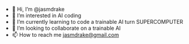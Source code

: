 - 👋 Hi, I’m @jasmdrake
- 👀 I’m interested in AI coding
- 🌱 I’m currently learning to code a trainable AI turn SUPERCOMPUTER
- 💞️ I’m looking to collaborate on a trainable AI
- 📫 How to reach me jasmdrake@gmail.com

<!---
jasmdrake/jasmdrake is a ✨ special ✨ repository because its `README.md` (this file) appears on your GitHub profile.
You can click the Preview link to take a look at your changes.
--->
